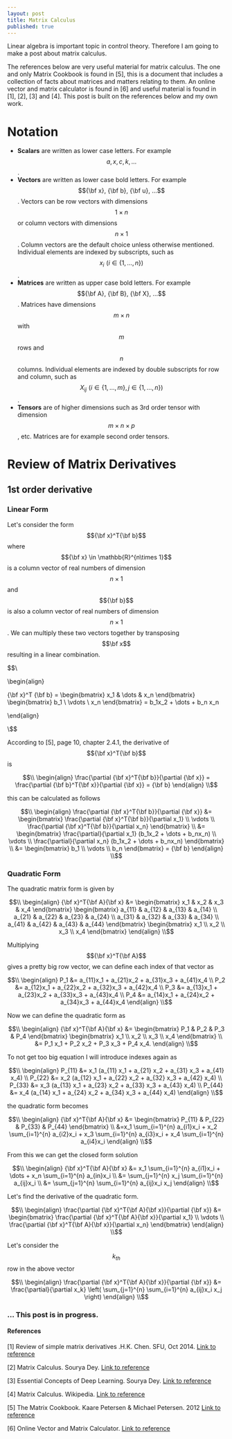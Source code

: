 ```yaml
---
layout: post
title: Matrix Calculus
published: true
---
```


Linear algebra is important topic in control theory. Therefore I am going to make a post about matrix calculus.

The references below are very useful material for matrix calculus. The one and only Matrix Cookbook is found in [5], this is a document that includes a collection of facts about matrices and matters relating to them. An online vector and matrix calculator is found in [6] and useful material is found in [1], [2], [3] and [4]. This post is built on the references below and my own work.

# Notation

* **Scalars** are written as lower case letters. For example $$a,x,c,k,...$$.
* **Vectors** are written as lower case bold letters. For example $${\bf x}, {\bf b}, {\bf u}, ...$$. Vectors can be row vectors with dimensions $$1\times n$$ or column vectors with dimensions $$n \times 1$$. Column vectors are the default choice unless otherwise mentioned. Individual elements are indexed by subscripts, such as $$x_i \, \, (i \in \{1,\dots,n\})$$.
* **Matrices** are written as upper case bold letters. For example $${\bf A}, {\bf B}, {\bf X}, ...$$. Matrices have dimensions $$m \times n$$ with $$m$$ rows and $$n$$ columns. Individual elements are indexed by double subscripts for row and column, such as $$X_{ij} \, \, (i \in \{1, \dots ,m\}, \, j \in \{1,\dots,n\})$$.
* **Tensors** are of higher dimensions such as 3rd order tensor with dimension $$m \times n \times p$$, etc. Matrices are for example second order tensors. 

# Review of Matrix Derivatives

## 1st order derivative

### Linear Form

Let's consider the form $${\bf x}^T{\bf b}$$ where $${\bf x} \in \mathbb{R}^{n\times 1}$$ is a column vector of real numbers of dimension $$n \times 1$$ and $${\bf b}$$ is also a column vector of real numbers of dimension $$n \times 1$$. We can multiply these two vectors together by transposing $$\bf x$$ resulting in a linear combination.

$$\\

\begin{align}

{\bf x}^T {\bf b} = \begin{bmatrix} x_1 & \dots & x_n \end{bmatrix} \begin{bmatrix} b_1 \\ \vdots \\ x_n \end{bmatrix} = b_1x_2 + \dots + b_n x_n

\end{align}

\\$$

According to [5], page 10, chapter 2.4.1, the derivative of $${\bf x}^T{\bf b}$$ is 

$$\\
\begin{align}
\frac{\partial {\bf x}^T{\bf b}}{\partial {\bf x}} = \frac{\partial {\bf b}^T{\bf x}}{\partial {\bf x}} = {\bf b}
\end{align}
\\$$

this can be calculated as follows

$$\\
\begin{align}
\frac{\partial {\bf x}^T{\bf b}}{\partial {\bf x}} &= \begin{bmatrix} \frac{\partial {\bf x}^T{\bf b}}{\partial x_1} \\ \vdots \\ \frac{\partial {\bf x}^T{\bf b}}{\partial x_n} \end{bmatrix} \\
&= \begin{bmatrix} \frac{\partial}{\partial x_1} (b_1x_2 + \dots + b_nx_n) \\ \vdots \\ \frac{\partial}{\partial x_n} (b_1x_2 + \dots + b_nx_n) \end{bmatrix} \\
&= \begin{bmatrix} b_1 \\ \vdots \\ b_n \end{bmatrix} = {\bf b}
\end{align}
\\$$

### Quadratic Form

The quadratic matrix form is given by

$$\\
\begin{align}
{\bf x}^T{\bf A}{\bf x} &= \begin{bmatrix} x_1 & x_2 & x_3 & x_4 \end{bmatrix} \begin{bmatrix} a_{11} & a_{12} & a_{13} & a_{14} \\
a_{21} & a_{22} & a_{23} & a_{24} \\
a_{31} & a_{32} & a_{33} & a_{34} \\
a_{41} & a_{42} & a_{43} & a_{44} 
\end{bmatrix}
\begin{bmatrix} x_1 \\ x_2 \\ x_3 \\ x_4 \end{bmatrix} 
\end{align}
\\$$

Multiplying $${\bf x}^T{\bf A}$$ gives a pretty big row vector, we can define each index of that vector as

$$\\
\begin{align}
P_1 &= a_{11}x_1 + a_{21}x_2 + a_{31}x_3 + a_{41}x_4 \\
P_2 &= a_{12}x_1 + a_{22}x_2 + a_{32}x_3 + a_{42}x_4 \\
P_3 &= a_{13}x_1 + a_{23}x_2 + a_{33}x_3 + a_{43}x_4 \\
P_4 &= a_{14}x_1 + a_{24}x_2 + a_{34}x_3 + a_{44}x_4 
\end{align}
\\$$

Now we can define the quadratic form as

$$\\
\begin{align}
{\bf x}^T{\bf A}{\bf x} &= \begin{bmatrix} P_1 & P_2 & P_3 & P_4 \end{bmatrix} 
\begin{bmatrix} x_1 \\ x_2 \\ x_3 \\ x_4 \end{bmatrix} \\
&= P_1 x_1 + P_2 x_2 + P_3 x_3 + P_4 x_4.
\end{align}
\\$$

To not get too big equation I will introduce indexes again as

$$\\
\begin{align}
P_{11} &= x_1 (a_{11} x_1 + a_{21} x_2 + a_{31} x_3 + a_{41} x_4) \\
P_{22} &= x_2 (a_{12} x_1 + a_{22} x_2 + a_{32} x_3 + a_{42} x_4) \\
P_{33} &= x_3 (a_{13} x_1 + a_{23} x_2 + a_{33} x_3 + a_{43} x_4) \\
P_{44} &= x_4 (a_{14} x_1 + a_{24} x_2 + a_{34} x_3 + a_{44} x_4) 
\end{align}
\\$$

the quadratic form becomes

$$\\
\begin{align}
 {\bf x}^T{\bf A}{\bf x} &= \begin{bmatrix} P_{11} & P_{22} & P_{33} & P_{44} \end{bmatrix} \\
&=x_1 \sum_{i=1}^{n} a_{i1}x_i + x_2 \sum_{i=1}^{n} a_{i2}x_i + x_3 \sum_{i=1}^{n} a_{i3}x_i + x_4 \sum_{i=1}^{n} a_{i4}x_i 
\end{align}
\\$$

From this we can get the closed form solution

$$\\
\begin{align}
 {\bf x}^T{\bf A}{\bf x} &= x_1 \sum_{i=1}^{n} a_{i1}x_i + \dots + x_n \sum_{i=1}^{n} a_{in}x_i \\
 &= \sum_{j=1}^{n} x_j \sum_{i=1}^{n} a_{ij}x_i \\
 &= \sum_{j=1}^{n} \sum_{i=1}^{n} a_{ij}x_i x_j
\end{align}
\\$$

Let's find the derivative of the quadratic form. 

$$\\
\begin{align}
\frac{\partial {\bf x}^T{\bf A}{\bf x}}{\partial {\bf x}}  &= \begin{bmatrix} \frac{\partial {\bf x}^T{\bf A}{\bf x}}{\partial x_1} \\ \vdots \\ \frac{\partial {\bf x}^T{\bf A}{\bf x}}{\partial x_n} \end{bmatrix}
\end{align}
\\$$

Let's consider the $$k_{th}$$ row in the above vector

$$\\
\begin{align}
\frac{\partial {\bf x}^T{\bf A}{\bf x}}{\partial {\bf x}}  &= \frac{\partial}{\partial x_k} \left( \sum_{j=1}^{n} \sum_{i=1}^{n} a_{ij}x_i x_j \right)
\end{align}
\\$$


### ... This post is in progress.

#### References

[1] Review of simple matrix derivatives .H.K. Chen. SFU, Oct 2014. [Link to reference](https://www.sfu.ca/%7Ehaiyunc/notes/matrix_calculus.pdf)

[2] Matrix Calculus. Sourya Dey. [Link to reference](https://souryadey.github.io/teaching/material/Matrix_Calculus.pdf)

[3] Essential Concepts of Deep Learning. Sourya Dey. [Link to reference](https://www.overleaf.com/project/5afb2d49f2e25c77af32340f)

[4] Matrix Calculus. Wikipedia. [Link to reference](https://en.wikipedia.org/wiki/Matrix_calculus)

[5] The Matrix Cookbook. Kaare Petersen & Michael Petersen. 2012 [Link to reference](https://www.math.uwaterloo.ca/~hwolkowi/matrixcookbook.pdf)

[6] Online Vector and Matrix Calculator. [Link to reference](https://www.matrixcalculus.org/)

